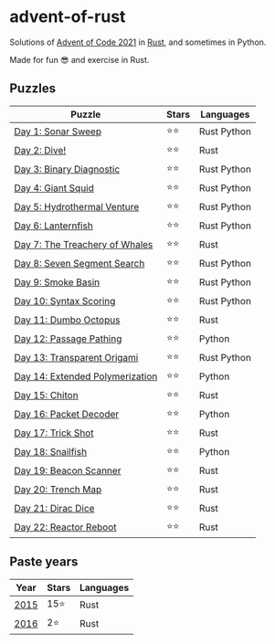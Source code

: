 # advent-of-rust

Solutions of [Advent of Code 2021](https://adventofcode.com/2021/) in [Rust](https://www.rust-lang.org), and sometimes in Python.

Made for fun 😎 and exercise in Rust.

## Puzzles

Puzzle                                                                  | Stars | Languages
----------------------------------------------------------------------- | ----- | ----------
[Day 1: Sonar Sweep](https://adventofcode.com/2021/day/1)               | ⭐⭐   | Rust Python
[Day 2: Dive!](https://adventofcode.com/2021/day/2)                     | ⭐⭐   | Rust
[Day 3: Binary Diagnostic](https://adventofcode.com/2021/day/3)         | ⭐⭐   | Rust Python
[Day 4: Giant Squid](https://adventofcode.com/2021/day/4)               | ⭐⭐   | Rust Python
[Day 5: Hydrothermal Venture](https://adventofcode.com/2021/day/5)      | ⭐⭐   | Rust Python
[Day 6: Lanternfish](https://adventofcode.com/2021/day/6)               | ⭐⭐   | Rust Python
[Day 7: The Treachery of Whales](https://adventofcode.com/2021/day/7)   | ⭐⭐   | Rust
[Day 8: Seven Segment Search](https://adventofcode.com/2021/day/8)      | ⭐⭐   | Rust Python
[Day 9: Smoke Basin](https://adventofcode.com/2021/day/9)               | ⭐⭐   | Rust Python
[Day 10: Syntax Scoring](https://adventofcode.com/2021/day/10)          | ⭐⭐   | Rust Python
[Day 11: Dumbo Octopus](https://adventofcode.com/2021/day/11)           | ⭐⭐   | Rust
[Day 12: Passage Pathing](https://adventofcode.com/2021/day/12)         | ⭐⭐   | Python
[Day 13: Transparent Origami](https://adventofcode.com/2021/day/13)     | ⭐⭐   | Rust Python
[Day 14: Extended Polymerization](https://adventofcode.com/2021/day/14) | ⭐⭐   | Python
[Day 15: Chiton](https://adventofcode.com/2021/day/15)                  | ⭐⭐   | Rust
[Day 16: Packet Decoder](https://adventofcode.com/2021/day/16)          | ⭐⭐   | Python
[Day 17: Trick Shot](https://adventofcode.com/2021/day/17)              | ⭐⭐   | Rust
[Day 18: Snailfish](https://adventofcode.com/2021/day/18)               | ⭐⭐   | Python
[Day 19: Beacon Scanner](https://adventofcode.com/2021/day/19)          | ⭐⭐   | Rust
[Day 20: Trench Map](https://adventofcode.com/2021/day/20)              | ⭐⭐   | Rust
[Day 21: Dirac Dice](https://adventofcode.com/2021/day/21)              | ⭐⭐   | Rust
[Day 22: Reactor Reboot](https://adventofcode.com/2021/day/22)          | ⭐⭐   | Rust

## Paste years

Year                                  | Stars | Languages
------------------------------------- | ----- | ----------
[2015](https://adventofcode.com/2015) | 15⭐  | Rust
[2016](https://dventofcode.com/2016)  | 2⭐   | Rust
